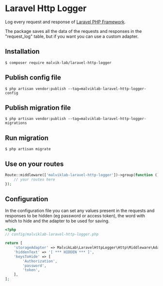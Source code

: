 # Laravel Http Logger
Log every request and response of [Laravel PHP Framework](https://github.com/laravel/laravel).

The package saves all the data of the requests and responses in the "request_log" table, but if you want you can use a custom adapter.

## Installation
```
$ composer require malvik-lab/laravel-http-logger
```

## Publish config file
```
$ php artisan vendor:publish --tag=malviklab-laravel-http-logger-config
```

## Publish migration file
```
$ php artisan vendor:publish --tag=malviklab-laravel-http-logger-migrations
```

## Run migration
```
$ php artisan migrate
```

## Use on your routes
```php
Route::middleware(['malviklab-laravel-http-logger'])->group(function () {
    // your routes here
});
```

## Configuration
In the configuration file you can set any values present in the requests and responses to be hidden (eg password or access token), the word with which to hide and the adapter to be used for saving.
```php
<?php
// config/malviklab-laravel-http-logger.php

return [
    'storageAdapter' => MalvikLab\LaravelHttpLogger\Http\Middleware\Adapters\DbAdapter::class,
    'hiddenText' => '[ *** HIDDEN *** ]',
    'keysToHide' => [
        'Authorization',
        'password',
        'token',
    ],
];
```
